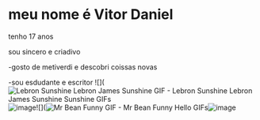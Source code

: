 # meu nome é Vitor Daniel

tenho 17 anos

sou sincero e criadivo

-gosto de metiverdi e descobri coissas novas

-sou esdudante e escritor
![](<img src="https://media1.tenor.com/m/BxOD5xq4VfIAAAAC/lebron-sunshine-lebron-james-sunshine.gif" alt="Lebron Sunshine Lebron James Sunshine GIF - Lebron Sunshine Lebron James Sunshine Sunshine GIFs"/>![image](https://github.com/vdvs23/Vitor-Daniel/assets/115256361/e43c80f8-9a62-42ea-8c70-37261f583a5b)![](<img src="https://media1.tenor.com/m/I3E2zw2j4vsAAAAC/mr-bean-funny.gif" alt="Mr Bean Funny GIF - Mr Bean Funny Hello GIFs"/>![image](https://github.com/vdvs23/Vitor-Daniel/assets/115256361/323b8e01-5b0a-4386-9bf6-d38ee24ea022)

